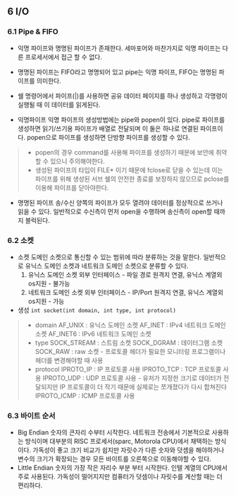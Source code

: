 ## 6 I/O
### 6.1 Pipe & FIFO
- 익명 파이프와 명명된 파이프가 존재한다.
세마포어와 마찬가지로 익명 파이프는 다른 프로세서에서 접근 할 수 없다.
- 명명된 파이프는 FIFO라고 명명되어 있고 pipe는 익명 파이프, FIFO는 명명된 파이프를 의미한다.
- 쉘 명령어에서 파이프(|)를 사용하면 공유 데이터 페이지를 하나 생성하고 각명령이 실행될 때 이 데이터를 읽게된다.

- 익명파이프
익명 파이프의 생성방법에는 pipe와 popen이 있다.
pipe로 파이프를 생성하면 읽기/쓰기용 파이프가 배열로 전달되며 이 둘은 하나로 연결된 파이프이다.
popen으로 파이프를 생성하면 단방향 파이프를 생성할 수 있다.
>- popen의 경우 command를 사용해 파이프를 생성하기 때문에 보안에 취약할 수 있으니 주의해야한다.
>- 생성된 파이프의 타입이 FILE* 이기 때문에 fclose로 닫을 수 있는데 이는 파이프를 위해 생성된 서브 쉘의 안전한 종료를 보장하지 않으므로
pclose를 이용해 파이프를 닫아야한다.
- 명명된 파이프
송/수신 양쪽의 파이프가 모두 열려야 데이터를 정상적으로 쓰거나 읽을 수 있다.
일반적으로 수신측이 먼저 open을 수행하며 송신측이 open할 때까지 블럭된다.

### 6.2 소켓
- 소켓 도메인
소켓으로 통신할 수 있는 범위에 따라 분류하는 것을 말한다.
일반적으로 유닉스 도메인 소켓과 네트워크 도메인 소켓으로 분류할 수 있다.
	1. 유닉스 도메인 소켓
	외부 인터페이스 - 파일 경로
	원격지 연결, 유닉스 계열외 os지원 - 불가능
	2. 네트워크 도메인 소켓
	외부 인터페이스 - IP/Port
	원격지 연결, 유닉스 계열외 os지원 - 가능
- 생성
`int socket(int domain, int type, int protocol)`
>- domain
AF_UNIX : 유닉스 도메인 소켓
AF_INET : IPv4 네트워크 도메인 소켓
AF_INET6 : IPv6 네트워크 도메인 소켓
>- type
SOCK_STREAM : 스트림 소켓
SOCK_DGRAM : 데이터그램 소켓
SOCK_RAW : raw 소켓 - 프로토콜 헤더가 필요한 모니터링 프로그램이나 헤더를 변경해야할 때 사용
>-  protocol
IPROTO_IP : IP 프로토콜 사용
IPROTO_TCP :  TCP 프로토콜 사용
IPROTO_UDP : UDP 프로토콜 사용 - 유저가 지정한 크기로 데이터가 전달되지만 IP 프로토콜이 더 작기 때문에 실제로는 쪼개졌다가 다시 합쳐진다
IPROTO_ICMP : ICMP 프로토콜 사용

### 6.3 바이트 순서
- Big Endian
숫자의 큰자리 수부터 시작한다.
네트워크 전송에서 기본적으로 사용하는 방식이며 대부분의 RISC 프로세서(sparc, Motorola CPU)에서 채택하는 방식이다.
가독성이 좋고 크기 비교가 쉽지만
자릿수가 다른 숫자와 덧셈을 해야하거나 변수의 크기가 확장되는 경우 모든 바이트를 오른쪽으로 이동해야할 수 있다.
- Little Endian
숫자의 가장 작은 자리수 부분 부터 시작한다.
인텔 계열의 CPU에서 주로 사용된다.
가독성이 떨어지지만 컴퓨터가 덧셈이나 자릿수를 계산할 때는 더 편리하다.
